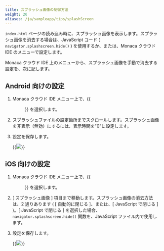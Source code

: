 ```yaml
---
title: スプラッシュ画像の制御方法
weight: 20
aliases: /ja/sampleapp/tips/splashScreen
---
```


`index.html` ページの読み込み時に、スプラッシュ画像を表示します。スプラッシュ画像を消去する場合は、JavaScript
コード ( `navigator.splashscreen.hide()` ) を使用するか、または、Monaca
クラウド IDE のメニューで設定します。

Monaca クラウド IDE
上のメニューから、スプラッシュ画像を手動で消去する設定を、次に記します。

Android 向けの設定
------------------

1.  Monaca クラウド IDE メニュー上で、{{<menu menu1="設定" menu2="Android アプリ設定">}} を選択します。

2.  スプラッシュファイルの設定箇所までスクロールします。スプラッシュ画像を非表示（無効）にするには、表示時間を"0"に設定します。

3.  設定を保存します。

    {{<img src="/images/tips/splashScreen/1.png">}}

iOS 向けの設定
--------------

1.  Monaca クラウド IDE メニュー上で、{{<menu menu1="設定" menu2="iOS アプリ設定">}} を選択します。

2.  [ スプラッシュ画像 ] 項目まで移動します。スプラッシュ画像の消去方法は、2 通りあります ( [ 自動的に閉じる ]、または、[ JavaScript で閉じる ] )。[ JavaScript で閉じる ] を選択した場合、`navigator.splashscreen.hide()` 関数を、JavaScript ファイル内で使用します。

3.  設定を保存します。

    {{<img src="/images/tips/splashScreen/2.png">}}

